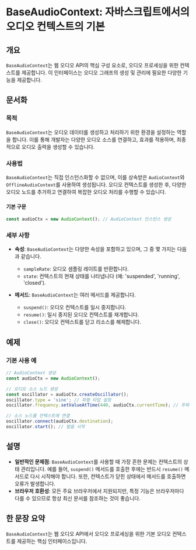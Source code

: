 <!--
Meta Description: # BaseAudioContext: 자바스크립트에서의 오디오 컨텍스트의 기본 ## 개요 `BaseAudioContext`는 웹 오디오 API의 핵심 구성 요소로, 오디오 프로세싱을 위한 컨텍스트를 제공합니다. 이 인터페이스는 오디오 그래프의 생성 및 관리에 필요한 다양...
Meta Keywords: 오디오, baseaudiocontext, 컨텍스트를, audiocontext, audioctx
-->

# BaseAudioContext: 자바스크립트에서의 오디오 컨텍스트의 기본

## 개요
`BaseAudioContext`는 웹 오디오 API의 핵심 구성 요소로, 오디오 프로세싱을 위한 컨텍스트를 제공합니다. 이 인터페이스는 오디오 그래프의 생성 및 관리에 필요한 다양한 기능을 제공합니다.

## 문서화

### 목적
`BaseAudioContext`는 오디오 데이터를 생성하고 처리하기 위한 환경을 설정하는 역할을 합니다. 이를 통해 개발자는 다양한 오디오 소스를 연결하고, 효과를 적용하며, 최종적으로 오디오 출력을 생성할 수 있습니다.

### 사용법
`BaseAudioContext`는 직접 인스턴스화할 수 없으며, 이를 상속받은 `AudioContext`와 `OfflineAudioContext`를 사용하여 생성됩니다. 오디오 컨텍스트를 생성한 후, 다양한 오디오 노드를 추가하고 연결하여 복잡한 오디오 처리를 수행할 수 있습니다.

#### 기본 구문
```javascript
const audioCtx = new AudioContext(); // AudioContext 인스턴스 생성
```

### 세부 사항
- **속성**: `BaseAudioContext`는 다양한 속성을 포함하고 있으며, 그 중 몇 가지는 다음과 같습니다.
  - `sampleRate`: 오디오 샘플링 레이트를 반환합니다.
  - `state`: 컨텍스트의 현재 상태를 나타냅니다 (예: 'suspended', 'running', 'closed').
  
- **메서드**: `BaseAudioContext`는 여러 메서드를 제공합니다.
  - `suspend()`: 오디오 컨텍스트를 일시 중지합니다.
  - `resume()`: 일시 중지된 오디오 컨텍스트를 재개합니다.
  - `close()`: 오디오 컨텍스트를 닫고 리소스를 해제합니다.

## 예제
### 기본 사용 예
```javascript
// AudioContext 생성
const audioCtx = new AudioContext();

// 오디오 소스 노드 생성
const oscillator = audioCtx.createOscillator();
oscillator.type = 'sine'; // 파형 타입 설정
oscillator.frequency.setValueAtTime(440, audioCtx.currentTime); // 주파수 설정

// 소스 노드를 컨텍스트에 연결
oscillator.connect(audioCtx.destination);
oscillator.start(); // 발음 시작
```

## 설명
- **일반적인 문제점**: `BaseAudioContext`를 사용할 때 가장 흔한 문제는 컨텍스트의 상태 관리입니다. 예를 들어, `suspend()` 메서드를 호출한 후에는 반드시 `resume()` 메서드로 다시 시작해야 합니다. 또한, 컨텍스트가 닫힌 상태에서 메서드를 호출하면 오류가 발생합니다.
- **브라우저 호환성**: 모든 주요 브라우저에서 지원되지만, 특정 기능은 브라우저마다 다를 수 있으므로 항상 최신 문서를 참조하는 것이 좋습니다.

## 한 문장 요약
`BaseAudioContext`는 웹 오디오 API에서 오디오 프로세싱을 위한 기본 오디오 컨텍스트를 제공하는 핵심 인터페이스입니다.